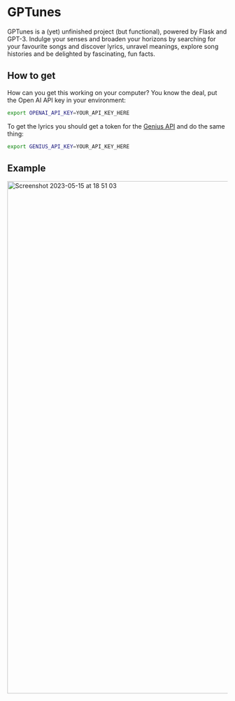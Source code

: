 # GPTunes

GPTunes is a (yet) unfinished project (but functional), powered by Flask and GPT-3. Indulge
your senses and broaden your horizons by searching for your favourite songs and
discover lyrics, unravel meanings, explore song histories and be delighted by
fascinating, fun facts.


## How to get 
How can you get this working on your computer? You know the deal, put the
Open AI API key in your environment:

```bash
export OPENAI_API_KEY=YOUR_API_KEY_HERE
```

To get the lyrics you should get a token for the [Genius API](https://docs.genius.com/#/authentication-h1)
and do the same thing:

```bash
export GENIUS_API_KEY=YOUR_API_KEY_HERE
```

## Example

<img width="1173" alt="Screenshot 2023-05-15 at 18 51 03" src="https://github.com/vandenbroecksebastiaan/GPTunes/assets/101555259/008f518a-daab-4e90-a439-47ddfa22cc78">
